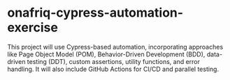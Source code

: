 # onafriq-cypress-automation-exercise
This project will use Cypress-based automation, incorporating approaches like Page Object Model (POM), Behavior-Driven Development (BDD), data-driven testing (DDT), custom assertions, utility functions, and error handling. It will also include GitHub Actions for CI/CD and parallel testing.
